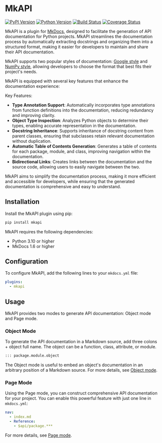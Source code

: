 # MkAPI

[![PyPI Version][pypi-v-image]][pypi-v-link]
[![Python Version][python-v-image]][python-v-link]
[![Build Status][GHAction-image]][GHAction-link]
[![Coverage Status][codecov-image]][codecov-link]

MkAPI is a plugin for [MkDocs](https://www.mkdocs.org/),
designed to facilitate the generation
of API documentation for Python projects.
MkAPI streamlines the documentation process by automatically extracting
docstrings and organizing them into a structured format, making it easier
for developers to maintain and share their API documentation.

MkAPI supports two popular styles of documentation:
[Google style](http://google.github.io/styleguide/pyguide.html#38-comments-and-docstrings)
and
[NumPy style](https://numpydoc.readthedocs.io/en/latest/format.html#docstring-standard),
allowing developers to choose the format that best fits their project's needs.

MkAPI is equipped with several key features that enhance the documentation
experience:

Key Features:
- **Type Annotation Support**: Automatically incorporates type annotations from
  function definitions into the documentation, reducing redundancy and
  improving clarity.
- **Object Type Inspection**: Analyzes Python objects to determine their types,
  enabling accurate representation in the documentation.
- **Docstring Inheritance**: Supports inheritance of docstring content from
  parent classes, ensuring that subclasses retain relevant documentation without
  duplication.
- **Automatic Table of Contents Generation**: Generates a table of contents for
  each package, module, and class, improving navigation within the
  documentation.
- **Bidirectional Links**: Creates links between the documentation and the source
  code, allowing users to easily navigate between the two.

MkAPI aims to simplify the documentation process, making it more efficient
and accessible for developers, while ensuring that the generated documentation
is comprehensive and easy to understand.

## Installation

Install the MkAPI plugin using pip:

```bash
pip install mkapi
```

MkAPI requires the following dependencies:
- Python 3.10 or higher
- MkDocs 1.6 or higher

## Configuration

To configure MkAPI, add the following lines to your `mkdocs.yml` file:

```yaml
plugins:
  - mkapi
```

## Usage

MkAPI provides two modes to generate API documentation:
Object mode and Page mode.


### Object Mode

To generate the API documentation in a Markdown source, add three colons + object full name. The object can be a function, class, attribute, or module.

```markdown
::: package.module.object
```

The Object mode is useful to embed an object's documentation
in an arbitrary position of a Markdown source.
For more details, see [Object mode](https://daizutabi.github.io/mkapi/usage/object).

### Page Mode

Using the Page mode, you can construct comprehensive API documentation
for your project.
You can enable this powerful feature with just one line in `mkdocs.yml`:

```yaml
nav:
  - index.md
  - Reference:
    - $api/package.***
```

For more details, see [Page mode](https://daizutabi.github.io/mkapi/usage/page/).

<!-- Badges -->
[pypi-v-image]: https://img.shields.io/pypi/v/mkapi.svg
[pypi-v-link]: https://pypi.org/project/mkapi/
[python-v-image]: https://img.shields.io/pypi/pyversions/mkapi.svg
[python-v-link]: https://pypi.org/project/mkapi
[GHAction-image]: https://github.com/daizutabi/mkapi/actions/workflows/ci.yml/badge.svg?branch=main&event=push
[GHAction-link]: https://github.com/daizutabi/mkapi/actions?query=event%3Apush+branch%3Amain
[codecov-image]: https://codecov.io/github/daizutabi/mkapi/coverage.svg?branch=main
[codecov-link]: https://codecov.io/github/daizutabi/mkapi?branch=main
